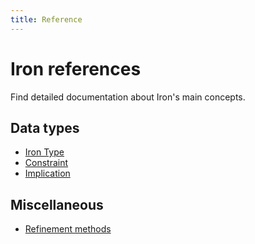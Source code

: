 ```yaml
---
title: Reference
---
```


# Iron references

Find detailed documentation about Iron's main concepts.

## Data types

- [Iron Type](iron-type.md)
- [Constraint](constraint.md)
- [Implication](implication.md)

## Miscellaneous

- [Refinement methods](refinement.md)